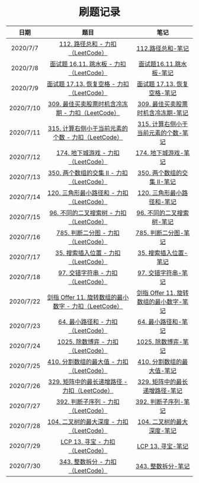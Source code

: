 <h1 align="center">
    刷题记录
</h1>

|   日期    |                             题目                             |                             笔记                             |
| :-------: | :----------------------------------------------------------: | :----------------------------------------------------------: |
| 2020/7/7 | [112. 路径总和 - 力扣（LeetCode）](https://leetcode-cn.com/problems/path-sum/) | [112.路径总和-笔记](https://www.cnblogs.com/BoysCryToo/p/13260173.html) |
| 2020/7/8 | [面试题 16.11. 跳水板 - 力扣（LeetCode）](https://leetcode-cn.com/problems/diving-board-lcci/) | [面试题16.11.跳水板-笔记](https://www.cnblogs.com/BoysCryToo/p/13265335.html) |
| 2020/7/9 | [面试题 17.13. 恢复空格 - 力扣（LeetCode）](https://leetcode-cn.com/problems/re-space-lcci/) | [面试题 17.13. 恢复空格-笔记](https://www.cnblogs.com/BoysCryToo/p/13275277.html) |
| 2020/7/10 | [309. 最佳买卖股票时机含冷冻期 - 力扣（LeetCode）](https://leetcode-cn.com/problems/best-time-to-buy-and-sell-stock-with-cooldown/) | [309. 最佳买卖股票时机含冷冻期-笔记](https://www.cnblogs.com/BoysCryToo/p/13279031.html) |
| 2020/7/11 | [315. 计算右侧小于当前元素的个数 - 力扣（LeetCode）](https://leetcode-cn.com/problems/count-of-smaller-numbers-after-self/) | [315. 计算右侧小于当前元素的个数-笔记](https://i.cnblogs.com/posts/edit-done;postId=13283227) |
| 2020/7/12 | [174. 地下城游戏 - 力扣（LeetCode）](https://leetcode-cn.com/problems/dungeon-game/) | [174. 地下城游戏-笔记](https://www.cnblogs.com/BoysCryToo/p/13288031.html) |
| 2020/7/13 | [350. 两个数组的交集 II - 力扣（LeetCode）](https://leetcode-cn.com/problems/intersection-of-two-arrays-ii/) | [350. 两个数组的交集 II-笔记](https://www.cnblogs.com/BoysCryToo/p/13291976.html) |
| 2020/7/14 | [120. 三角形最小路径和 - 力扣（LeetCode）](https://leetcode-cn.com/problems/triangle/) | [120. 三角形最小路径和-笔记](https://www.cnblogs.com/BoysCryToo/p/13298585.html) |
| 2020/7/15 | [96. 不同的二叉搜索树 - 力扣（LeetCode）](https://leetcode-cn.com/problems/unique-binary-search-trees/) | [96. 不同的二叉搜索树-笔记](https://www.cnblogs.com/BoysCryToo/p/13305453.html) |
| 2020/7/16 | [785. 判断二分图 - 力扣（LeetCode）](https://leetcode-cn.com/problems/is-graph-bipartite/) | [785. 判断二分图-笔记](https://www.cnblogs.com/BoysCryToo/p/13321832.html) |
| 2020/7/17 | [35. 搜索插入位置 - 力扣（LeetCode）](https://leetcode-cn.com/problems/search-insert-position/) | [35. 搜索插入位置-笔记](https://www.cnblogs.com/BoysCryToo/p/13328887.html) |
| 2020/7/18 | [97. 交错字符串 - 力扣（LeetCode）](https://leetcode-cn.com/problems/interleaving-string/) | [97. 交错字符串-笔记](https://www.cnblogs.com/BoysCryToo/p/13335212.html) |
| 2020/7/22 | [剑指 Offer 11. 旋转数组的最小数字 - 力扣（LeetCode）](https://leetcode-cn.com/problems/xuan-zhuan-shu-zu-de-zui-xiao-shu-zi-lcof/) | [剑指 Offer 11. 旋转数组的最小数字-笔记](https://www.cnblogs.com/BoysCryToo/p/13360650.html) |
| 2020/7/23 | [64. 最小路径和 - 力扣（LeetCode）](https://leetcode-cn.com/problems/minimum-path-sum/) | [64. 最小路径和-笔记](https://www.cnblogs.com/BoysCryToo/p/13364565.html) |
| 2020/7/24 | [1025. 除数博弈 - 力扣（LeetCode）](https://leetcode-cn.com/problems/divisor-game/) | [1025. 除数博弈-笔记](https://www.cnblogs.com/BoysCryToo/p/13370488.html) |
| 2020/7/25 | [410. 分割数组的最大值 - 力扣（LeetCode）](https://leetcode-cn.com/problems/split-array-largest-sum/) | [410. 分割数组的最大值-笔记](https://www.cnblogs.com/BoysCryToo/p/13378584.html) |
| 2020/7/26 | [329. 矩阵中的最长递增路径  - 力扣（LeetCode）](https://leetcode-cn.com/problems/longest-increasing-path-in-a-matrix/) | [329. 矩阵中的最长递增路径-笔记](https://www.cnblogs.com/BoysCryToo/p/13380212.html) |
| 2020/7/27 | [392. 判断子序列  - 力扣（LeetCode）](https://leetcode-cn.com/problems/is-subsequence/) | [392. 判断子序列-笔记](https://www.cnblogs.com/BoysCryToo/p/13392255.html) |
| 2020/7/28 | [104. 二叉树的最大深度  - 力扣（LeetCode）](https://leetcode-cn.com/problems/maximum-depth-of-binary-tree/) | [104. 二叉树的最大深度-笔记](https://www.cnblogs.com/BoysCryToo/p/13392465.html) |
| 2020/7/29 | [LCP 13. 寻宝  - 力扣（LeetCode）](https://leetcode-cn.com/problems/xun-bao/) | [LCP 13. 寻宝-笔记](https://www.cnblogs.com/BoysCryToo/p/13396208.html) |
| 2020/7/30 | [343. 整数拆分  - 力扣（LeetCode）](https://leetcode-cn.com/problems/integer-break/) | [343. 整数拆分-笔记](https://www.cnblogs.com/BoysCryToo/p/13402570.html) |

